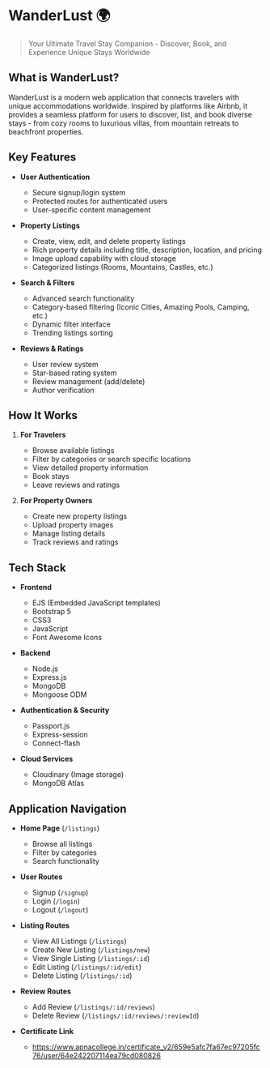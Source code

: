 # WanderLust 🌍

> Your Ultimate Travel Stay Companion - Discover, Book, and Experience Unique Stays Worldwide

## What is WanderLust?

WanderLust is a modern web application that connects travelers with unique accommodations worldwide. Inspired by platforms like Airbnb, it provides a seamless platform for users to discover, list, and book diverse stays - from cozy rooms to luxurious villas, from mountain retreats to beachfront properties.

## Key Features

- **User Authentication**

  - Secure signup/login system
  - Protected routes for authenticated users
  - User-specific content management

- **Property Listings**

  - Create, view, edit, and delete property listings
  - Rich property details including title, description, location, and pricing
  - Image upload capability with cloud storage
  - Categorized listings (Rooms, Mountains, Castles, etc.)

- **Search & Filters**

  - Advanced search functionality
  - Category-based filtering (Iconic Cities, Amazing Pools, Camping, etc.)
  - Dynamic filter interface
  - Trending listings sorting

- **Reviews & Ratings**
  - User review system
  - Star-based rating system
  - Review management (add/delete)
  - Author verification

## How It Works

1. **For Travelers**

   - Browse available listings
   - Filter by categories or search specific locations
   - View detailed property information
   - Book stays
   - Leave reviews and ratings

2. **For Property Owners**
   - Create new property listings
   - Upload property images
   - Manage listing details
   - Track reviews and ratings

## Tech Stack

- **Frontend**

  - EJS (Embedded JavaScript templates)
  - Bootstrap 5
  - CSS3
  - JavaScript
  - Font Awesome Icons

- **Backend**

  - Node.js
  - Express.js
  - MongoDB
  - Mongoose ODM

- **Authentication & Security**

  - Passport.js
  - Express-session
  - Connect-flash

- **Cloud Services**
  - Cloudinary (Image storage)
  - MongoDB Atlas

## Application Navigation

- **Home Page** (`/listings`)

  - Browse all listings
  - Filter by categories
  - Search functionality

- **User Routes**

  - Signup (`/signup`)
  - Login (`/login`)
  - Logout (`/logout`)

- **Listing Routes**

  - View All Listings (`/listings`)
  - Create New Listing (`/listings/new`)
  - View Single Listing (`/listings/:id`)
  - Edit Listing (`/listings/:id/edit`)
  - Delete Listing (`/listings/:id`)

- **Review Routes**

  - Add Review (`/listings/:id/reviews`)
  - Delete Review (`/listings/:id/reviews/:reviewId`)

- **Certificate Link**

  - https://www.apnacollege.in/certificate_v2/659e5afc7fa67ec97205fc76/user/64e242207114ea79cd080826

